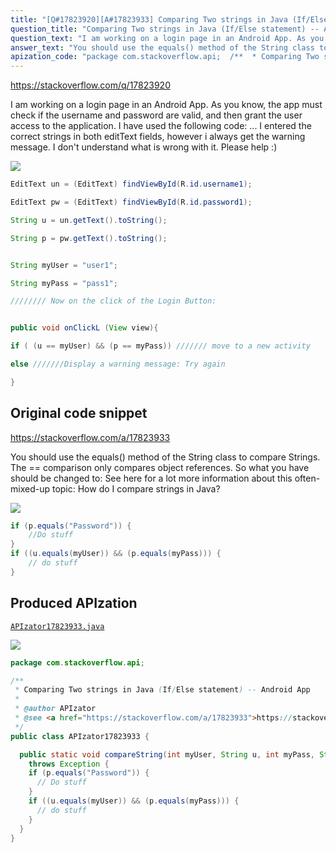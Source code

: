 ```yaml
---
title: "[Q#17823920][A#17823933] Comparing Two strings in Java (If/Else statement) -- Android App"
question_title: "Comparing Two strings in Java (If/Else statement) -- Android App"
question_text: "I am working on a login page in an Android App. As you know, the app must check if the username and password are valid, and then grant the user access to the application. I have used the following code: ... I entered the correct strings in both editText fields, however i always get the warning message. I don't understand what is wrong with it. Please help :)"
answer_text: "You should use the equals() method of the String class to compare Strings. The == comparison only compares object references. So what you have should be changed to: See here for a lot more information about this often-mixed-up topic: How do I compare strings in Java?"
apization_code: "package com.stackoverflow.api;  /**  * Comparing Two strings in Java (If/Else statement) -- Android App  *  * @author APIzator  * @see <a href=\"https://stackoverflow.com/a/17823933\">https://stackoverflow.com/a/17823933</a>  */ public class APIzator17823933 {    public static void compareString(int myUser, String u, int myPass, String p)     throws Exception {     if (p.equals(\"Password\")) {       // Do stuff     }     if ((u.equals(myUser)) && (p.equals(myPass))) {       // do stuff     }   } }"
---
```


https://stackoverflow.com/q/17823920

I am working on a login page in an Android App.
As you know, the app must check if the username and password are valid, and then grant the user access to the application.
I have used the following code:
...
I entered the correct strings in both editText fields, however i always get the warning message.
I don&#x27;t understand what is wrong with it.
Please help :)


<div class="code-logo"><img src="/stackoverflow.png" /></div>

```java
EditText un = (EditText) findViewById(R.id.username1);

EditText pw = (EditText) findViewById(R.id.password1);

String u = un.getText().toString();

String p = pw.getText().toString();


String myUser = "user1";

String myPass = "pass1";

//////// Now on the click of the Login Button:


public void onClickL (View view){

if ( (u == myUser) && (p == myPass)) /////// move to a new activity

else ///////Display a warning message: Try again

}
```


## Original code snippet

https://stackoverflow.com/a/17823933

You should use the equals() method of the String class to compare Strings. The == comparison only compares object references.
So what you have should be changed to:
See here for a lot more information about this often-mixed-up topic: How do I compare strings in Java?

<div class="code-logo"><img src="/stackoverflow.png" /></div>

```java
if (p.equals("Password")) { 
    //Do stuff 
}
if ((u.equals(myUser)) && (p.equals(myPass))) {
    // do stuff
}
```

## Produced APIzation

[`APIzator17823933.java`](https://github.com/pasqualesalza/apization-temp/raw/main/data/search/APIzator17823933.java)

<div class="code-logo"><img src="/apizator.png" /></div>

```java
package com.stackoverflow.api;

/**
 * Comparing Two strings in Java (If/Else statement) -- Android App
 *
 * @author APIzator
 * @see <a href="https://stackoverflow.com/a/17823933">https://stackoverflow.com/a/17823933</a>
 */
public class APIzator17823933 {

  public static void compareString(int myUser, String u, int myPass, String p)
    throws Exception {
    if (p.equals("Password")) {
      // Do stuff
    }
    if ((u.equals(myUser)) && (p.equals(myPass))) {
      // do stuff
    }
  }
}

```
